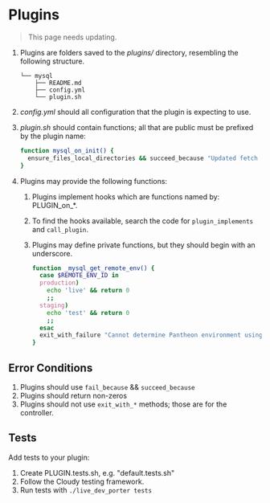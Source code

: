# Plugins

> This page needs updating.

1. Plugins are folders saved to the _plugins/_ directory, resembling the following structure.

    ```
    └── mysql
        ├── README.md
        ├── config.yml
        └── plugin.sh
    ```
2. _config.yml_ should all configuration that the plugin is expecting to use.
3. _plugin.sh_ should contain functions; all that are public must be prefixed by the plugin name:

   ```bash
   function mysql_on_init() {
     ensure_files_local_directories && succeed_because "Updated fetch structure at $(path_unresolve "$APP_ROOT" "$FETCH_FILES_PATH")"
   }
   ```
4. Plugins may provide the following functions:
    1. Plugins implement hooks which are functions named by: PLUGIN_on_*.
    2. To find the hooks available, search the code for `plugin_implements` and `call_plugin`.
    3. Plugins may define private functions, but they should begin with an underscore.
       
       ```bash
       function _mysql_get_remote_env() {
         case $REMOTE_ENV_ID in
         production)
           echo 'live' && return 0
           ;;
         staging)
           echo 'test' && return 0
           ;;
         esac
         exit_with_failure "Cannot determine Pantheon environment using $REMOTE_ENV_ID"
       }
        ```

## Error Conditions

1. Plugins should use `fail_because` && `succeed_because`
2. Plugins should return non-zeros
3. Plugins should not use `exit_with_*` methods; those are for the controller.

## Tests

Add tests to your plugin:

1. Create PLUGIN.tests.sh, e.g. "default.tests.sh"
2. Follow the Cloudy testing framework.
3. Run tests with `./live_dev_porter tests`
